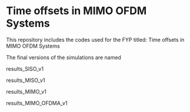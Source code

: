 # Time offsets in MIMO OFDM Systems 
This repository includes the codes used for the FYP titled: Time offsets in MIMO OFDM Systems

The final versions of the simulations are named 

results_SISO_v1

results_MISO_v1

results_MIMO_v1

results_MIMO_OFDMA_v1

